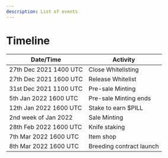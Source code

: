 ```yaml
---
description: List of events
---
```


# Timeline

| Date/Time              | Activity                 |
| ---------------------- | ------------------------ |
| 27th Dec 2021 1400 UTC | Close Whitelisting       |
| 27th Dec 2021 1600 UTC | Release Whitelist        |
| 31st Dec 2021 1100 UTC | Pre-sale Minting         |
| 5th Jan 2022 1600 UTC  | Pre-sale Minting ends    |
| 12th Jan 2022 1600 UTC | Stake to earn $PILL      |
| 2nd week of Jan 2022   | Sale Minting             |
| 28th Feb 2022 1600 UTC | Knife staking            |
| 7th Mar 2022 1600 UTC  | Item shop                |
| 8th Mar 2022 1600 UTC  | Breeding contract launch |
